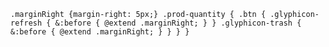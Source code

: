`.marginRight {margin-right: 5px;} .prod-quantity {
  .btn {
    .glyphicon-refresh {
      &:before {
        @extend .marginRight;
      }
    }
    .glyphicon-trash {
      &:before {
        @extend .marginRight;
      }
    }
  }
}`

